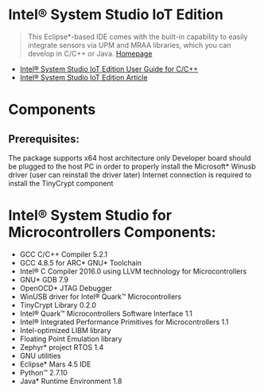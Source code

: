 Intel® System Studio IoT Edition
==

> This Eclipse*-based IDE comes with the built-in capability to easily integrate sensors via UPM and MRAA libraries, which you can develop in C/C++ or Java. [Homepage](https://software.intel.com/en-us/iot/software/ide/eclipse)

- [Intel® System Studio IoT Edition User Guide for C/C++](https://software.intel.com/en-us/intel-system-studio-iot-edition-guide-for-c)
- [Intel® System Studio IoT Edition Article](https://software.intel.com/en-us/articles/intel-system-studio-for-iot)


# Components

## Prerequisites:
  The package supports x64 host architecture only
  Developer board should be plugged to the host PC in order to properly install the Microsoft* Winusb driver (user can reinstall the driver later)
  Internet connection is required to install the TinyCrypt component

# Intel® System Studio for Microcontrollers Components:
- GCC C/C++ Compiler 5.2.1
- GCC 4.8.5 for ARC* GNU* Toolchain
- Intel® C Compiler 2016.0 using LLVM technology for Microcontrollers
- GNU* GDB 7.9
- OpenOCD* JTAG Debugger
- WinUSB driver for Intel® Quark™ Microcontrollers
- TinyCrypt Library 0.2.0
- Intel® Quark™ Microcontrollers Software Interface 1.1
- Intel® Integrated Performance Primitives for Microcontrollers 1.1
- Intel-optimized LIBM library
- Floating Point Emulation library
- Zephyr* project RTOS 1.4
- GNU utilities
- Eclipse* Mars 4.5 IDE
- Python™ 2.7.10
- Java* Runtime Environment 1.8